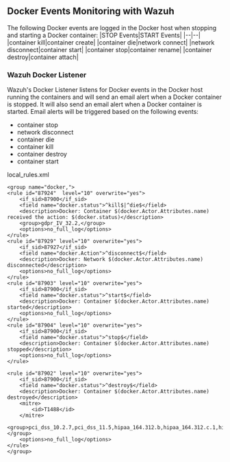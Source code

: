 ## Docker Events Monitoring with Wazuh
The following Docker events are logged in the Docker host when stopping and starting a Docker container:
|STOP Events|START Events|
|--|--|
|container kill|container create|
|container die|network connect|
|network disconnect|container start|
|container stop|container rename|
|container destroy|container attach|

### Wazuh Docker Listener
Wazuh's Docker Listener listens for Docker events in the Docker host running the containers and will send an email alert when a Docker container is stopped. It will also send an email alert when a Docker container is started. Email alerts will be triggered based on the following events: 
* container stop
* network disconnect
* container die
* container kill
* container destroy
* container start

local_rules.xml
```
<group name="docker,">
<rule id="87924"  level="10" overwrite="yes">
    <if_sid>87900</if_sid>
    <field name="docker.status">^kill$|^die$</field>
    <description>Docker: Container $(docker.Actor.Attributes.name) received the action: $(docker.status)</description>
    <group>gdpr_IV_32.2,</group>
    <options>no_full_log</options>
</rule>
<rule id="87929" level="10" overwrite="yes">
    <if_sid>87927</if_sid>
    <field name="docker.Action">^disconnect$</field>
    <description>Docker: Network $(docker.Actor.Attributes.name) disconnected</description>
    <options>no_full_log</options>
</rule>
<rule id="87903" level="10" overwrite="yes">
    <if_sid>87900</if_sid>
    <field name="docker.status">^start$</field>
    <description>Docker: Container $(docker.Actor.Attributes.name) started</description>
    <options>no_full_log</options>
</rule>
<rule id="87904" level="10" overwrite="yes">
    <if_sid>87900</if_sid>
    <field name="docker.status">^stop$</field>
    <description>Docker: Container $(docker.Actor.Attributes.name) stopped</description>
    <options>no_full_log</options>
</rule>

<rule id="87902" level="10" overwrite="yes">
    <if_sid>87900</if_sid>
    <field name="docker.status">^destroy$</field>
    <description>Docker: Container $(docker.Actor.Attributes.name) destroyed</description>
    <mitre>
        <id>T1488</id>
    </mitre>
    <group>pci_dss_10.2.7,pci_dss_11.5,hipaa_164.312.b,hipaa_164.312.c.1,hipaa_164.312.c.2,nist_800_53_AU.14,nist_800_53_SI.7,tsc_CC6.8,tsc_CC7.2,tsc_CC7.3,tsc_PI1.4,tsc_PI1.5,tsc_CC6.1,</group>
    <options>no_full_log</options>
</rule>
</group>
```
